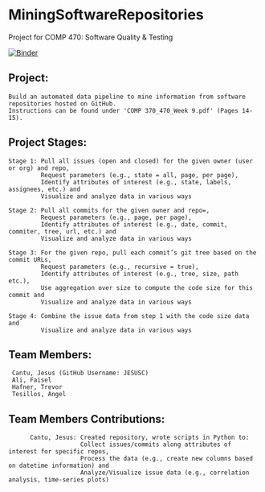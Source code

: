 # MiningSoftwareRepositories
Project for COMP 470: Software Quality &amp; Testing 

[![Binder](https://mybinder.org/badge_logo.svg)](https://mybinder.org/v2/gh/JESUSC1/MiningSoftwareRepositories.git/Master)

Project: 
-
    Build an automated data pipeline to mine information from software repositories hosted on GitHub. 
    Instructions can be found under 'COMP 370_470_Week 9.pdf' (Pages 14-15). 

Project Stages: 
-
    Stage 1: Pull all issues (open and closed) for the given owner (user or org) and repo, 
             Request parameters (e.g., state = all, page, per page),
             Identify attributes of interest (e.g., state, labels, assignees, etc.) and 
             Visualize and analyze data in various ways 
    
    Stage 2: Pull all commits for the given owner and repo=,
             Request parameters (e.g., page, per page),
             Identify attributes of interest (e.g., date, commit, commiter, tree, url, etc.) and 
             Visualize and analyze data in various ways 
    
    Stage 3: For the given repo, pull each commit’s git tree based on the commit URLs,
             Request parameters (e.g., recursive = true),
             Identify attributes of interest (e.g., tree, size, path etc.),
             Use aggregation over size to compute the code size for this commit and 
             Visualize and analyze data in various ways 
    
    Stage 4: Combine the issue data from step 1 with the code size data and 
             Visualize and analyze data in various ways


Team Members:
-
     Cantu, Jesus (GitHub Username: JESUSC)
     Ali, Faisel
     Hafner, Trevor
     Tesillos, Angel 
     
Team Members Contributions:
-
          Cantu, Jesus: Created repository, wrote scripts in Python to:
                        Collect issues/commits along attributes of interest for specific repos, 
                        Process the data (e.g., create new columns based on datetime information) and
                        Analyze/Visualize issue data (e.g., correlation analysis, time-series plots)
